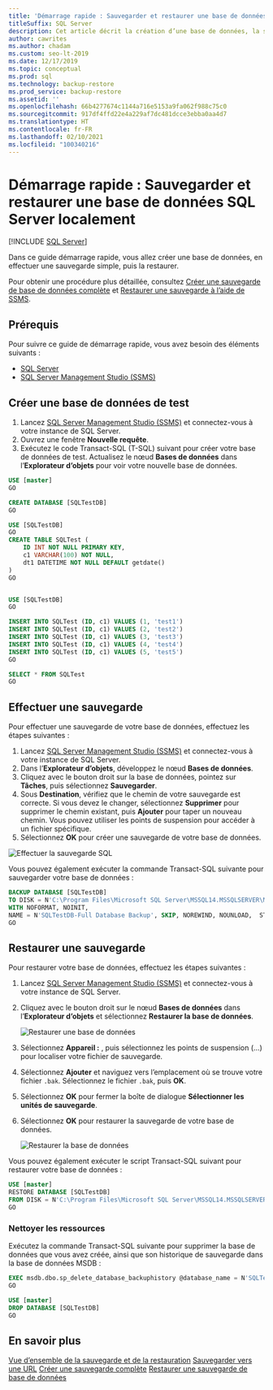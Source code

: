 ```yaml
---
title: 'Démarrage rapide : Sauvegarder et restaurer une base de données'
titleSuffix: SQL Server
description: Cet article décrit la création d’une base de données, la sauvegarde d’une base de données et la restauration de la sauvegarde dans SQL Server.
author: cawrites
ms.author: chadam
ms.custom: seo-lt-2019
ms.date: 12/17/2019
ms.topic: conceptual
ms.prod: sql
ms.technology: backup-restore
ms.prod_service: backup-restore
ms.assetid: ''
ms.openlocfilehash: 66b4277674c1144a716e5153a9fa062f988c75c0
ms.sourcegitcommit: 917df4ffd22e4a229af7dc481dcce3ebba0aa4d7
ms.translationtype: HT
ms.contentlocale: fr-FR
ms.lasthandoff: 02/10/2021
ms.locfileid: "100340216"
---
```

# <a name="quickstart-backup-and-restore-a-sql-server-database-on-premises"></a>Démarrage rapide : Sauvegarder et restaurer une base de données SQL Server localement
 [!INCLUDE [SQL Server](../../includes/applies-to-version/sqlserver.md)]

Dans ce guide démarrage rapide, vous allez créer une base de données, en effectuer une sauvegarde simple, puis la restaurer. 

Pour obtenir une procédure plus détaillée, consultez [Créer une sauvegarde de base de données complète](create-a-full-database-backup-sql-server.md) et [Restaurer une sauvegarde à l’aide de SSMS](restore-a-database-backup-using-ssms.md).

## <a name="prerequisites"></a>Prérequis
Pour suivre ce guide de démarrage rapide, vous avez besoin des éléments suivants : 

- [SQL Server](https://www.microsoft.com/sql-server/sql-server-downloads)
- [SQL Server Management Studio (SSMS)](../../ssms/download-sql-server-management-studio-ssms.md)

## <a name="create-a-test-database"></a>Créer une base de données de test 

1. Lancez [SQL Server Management Studio (SSMS)](../../ssms/download-sql-server-management-studio-ssms.md) et connectez-vous à votre instance de SQL Server.
1. Ouvrez une fenêtre **Nouvelle requête**. 
1. Exécutez le code Transact-SQL (T-SQL) suivant pour créer votre base de données de test. Actualisez le nœud **Bases de données** dans l’**Explorateur d’objets** pour voir votre nouvelle base de données. 

```sql
USE [master]
GO

CREATE DATABASE [SQLTestDB]
GO

USE [SQLTestDB]
GO
CREATE TABLE SQLTest (
    ID INT NOT NULL PRIMARY KEY,
    c1 VARCHAR(100) NOT NULL,
    dt1 DATETIME NOT NULL DEFAULT getdate()
)
GO


USE [SQLTestDB]
GO

INSERT INTO SQLTest (ID, c1) VALUES (1, 'test1')
INSERT INTO SQLTest (ID, c1) VALUES (2, 'test2')
INSERT INTO SQLTest (ID, c1) VALUES (3, 'test3')
INSERT INTO SQLTest (ID, c1) VALUES (4, 'test4')
INSERT INTO SQLTest (ID, c1) VALUES (5, 'test5')
GO

SELECT * FROM SQLTest
GO
```
 
## <a name="take-a-backup"></a>Effectuer une sauvegarde
Pour effectuer une sauvegarde de votre base de données, effectuez les étapes suivantes : 

1. Lancez [SQL Server Management Studio (SSMS)](../../ssms/download-sql-server-management-studio-ssms.md) et connectez-vous à votre instance de SQL Server.
1. Dans l’**Explorateur d’objets**, développez le nœud **Bases de données**.  
1. Cliquez avec le bouton droit sur la base de données, pointez sur **Tâches**, puis sélectionnez **Sauvegarder**. 
1. Sous **Destination**, vérifiez que le chemin de votre sauvegarde est correcte. Si vous devez le changer, sélectionnez **Supprimer** pour supprimer le chemin existant, puis **Ajouter** pour taper un nouveau chemin. Vous pouvez utiliser les points de suspension pour accéder à un fichier spécifique. 
1. Sélectionnez **OK** pour créer une sauvegarde de votre base de données. 

![Effectuer la sauvegarde SQL](media/quickstart-backup-restore-database/backup-db-ssms.png)

Vous pouvez également exécuter la commande Transact-SQL suivante pour sauvegarder votre base de données : 

```sql
BACKUP DATABASE [SQLTestDB] 
TO DISK = N'C:\Program Files\Microsoft SQL Server\MSSQL14.MSSQLSERVER\MSSQL\Backup\SQLTestDB.bak' 
WITH NOFORMAT, NOINIT,  
NAME = N'SQLTestDB-Full Database Backup', SKIP, NOREWIND, NOUNLOAD,  STATS = 10
GO
```


## <a name="restore-a-backup"></a>Restaurer une sauvegarde
Pour restaurer votre base de données, effectuez les étapes suivantes : 

1. Lancez [SQL Server Management Studio (SSMS)](../../ssms/download-sql-server-management-studio-ssms.md) et connectez-vous à votre instance de SQL Server.
1. Cliquez avec le bouton droit sur le nœud **Bases de données** dans l’**Explorateur d’objets** et sélectionnez **Restaurer la base de données**.

    ![Restaurer une base de données](media/quickstart-backup-restore-database/restore-db-ssms1.png)

1. Sélectionnez **Appareil :** , puis sélectionnez les points de suspension (...) pour localiser votre fichier de sauvegarde. 
1. Sélectionnez **Ajouter** et naviguez vers l’emplacement où se trouve votre fichier `.bak`. Sélectionnez le fichier `.bak`, puis **OK**. 
1. Sélectionnez **OK** pour fermer la boîte de dialogue **Sélectionner les unités de sauvegarde**. 
1. Sélectionnez **OK** pour restaurer la sauvegarde de votre base de données. 

    ![Restaurer la base de données](media/quickstart-backup-restore-database/restore-db-ssms2.png)

Vous pouvez également exécuter le script Transact-SQL suivant pour restaurer votre base de données :

```sql
USE [master]
RESTORE DATABASE [SQLTestDB] 
FROM DISK = N'C:\Program Files\Microsoft SQL Server\MSSQL14.MSSQLSERVER\MSSQL\Backup\SQLTestDB.bak' WITH  FILE = 1,  NOUNLOAD,  STATS = 5
GO
```

### <a name="clean-up-resources"></a>Nettoyer les ressources
Exécutez la commande Transact-SQL suivante pour supprimer la base de données que vous avez créée, ainsi que son historique de sauvegarde dans la base de données MSDB :

```sql
EXEC msdb.dbo.sp_delete_database_backuphistory @database_name = N'SQLTestDB'
GO

USE [master]
DROP DATABASE [SQLTestDB]
GO
```

## <a name="see-more"></a>En savoir plus
[Vue d’ensemble de la sauvegarde et de la restauration](back-up-and-restore-of-sql-server-databases.md)
[Sauvegarder vers une URL](sql-server-backup-to-url.md)
[Créer une sauvegarde complète](create-a-full-database-backup-sql-server.md)
[Restaurer une sauvegarde de base de données](restore-a-database-backup-using-ssms.md)
